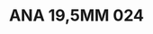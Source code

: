 ---
title: ANA 19,5MM 024
date: 
draft: false

# descripcion
description : Anillo de plata 925 y nácar

materials: Plata 925

color: 

dimensions: 19.5mm diámetro

code: 05-29-1290

type: "Anillos"

categories: []

price: $15.480,00

price_eftvo: $13.160,00

# Images
# first image will be shown in the product page
images:
  # - image: "images/path_to_image"
  # La ubicacion de las imagenes es imagenes/Anillos/Anillos.Nácar/05-29-1290-ana-19,5mm-024
  - image: "./images/anillos/nácar/05-29-1290-ana-19,5mm-024_a.jpg"
  - image: "./images/anillos/nácar/05-29-1290-ana-19,5mm-024_b.jpg"
---